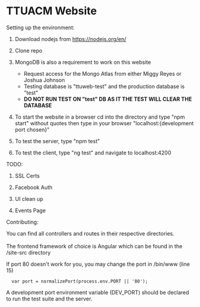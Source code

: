 # TTUACM Website

Setting up the environment:

  1)  Download nodejs from <https://nodejs.org/en/>

  2)  Clone repo

  3) MongoDB is also a requirement to work on this website
      * Request access for the Mongo Atlas from either Miggy Reyes or Joshua Johnson
      * Testing database is "ttuweb-test" and the production database is "test"
      * <b>DO NOT RUN TEST ON "test" DB AS IT THE TEST WILL CLEAR THE DATABASE</b>

  3)  To start the website in a browser cd into the directory and type "npm start" without quotes then type in your browser "localhost:{development port chosen}"

  4)  To test the server, type "npm test"

  5)  To test the client, type "ng test" and navigate to localhost:4200

TODO:

  1) SSL Certs

  2) Facebook Auth

  3) UI clean up

  4) Events Page

Contributing:

  You can find all controllers and routes in their respective directories.
  <br>
  <br>
  The frontend framework of choice is Angular which can be found in the /site-src directory

  If port 80 doesn't work for you, you may change the port in /bin/www (line 15)

      var port = normalizePort(process.env.PORT || '80');

  A development port environment variable (DEV_PORT) should be declared to run the test suite and the server.
